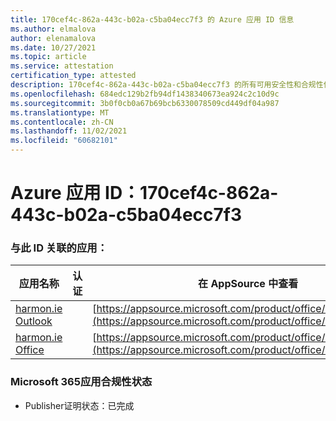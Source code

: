 ```yaml
---
title: 170cef4c-862a-443c-b02a-c5ba04ecc7f3 的 Azure 应用 ID 信息
ms.author: elmalova
author: elenamalova
ms.date: 10/27/2021
ms.topic: article
ms.service: attestation
certification_type: attested
description: 170cef4c-862a-443c-b02a-c5ba04ecc7f3 的所有可用安全性和合规性信息。
ms.openlocfilehash: 684edc129b2fb94df1438340673ea924c2c10d9c
ms.sourcegitcommit: 3b0f0cb0a67b69bcb6330078509cd449df04a987
ms.translationtype: MT
ms.contentlocale: zh-CN
ms.lasthandoff: 11/02/2021
ms.locfileid: "60682101"
---
```

# <a name="azure-app-id-170cef4c-862a-443c-b02a-c5ba04ecc7f3"></a>Azure 应用 ID：170cef4c-862a-443c-b02a-c5ba04ecc7f3


### <a name="apps-associated-with-this-id"></a>与此 ID 关联的应用：
| **应用名称** | **认证** | **在 AppSource 中查看** |
|--------------|---------------|-----------------------|
| [harmon.ie Outlook](https://docs.microsoft.com/microsoft-365-app-certification/forward/WA103004101) |  | [https://appsource.microsoft.com/product/office/WA103004101](https://appsource.microsoft.com/product/office/WA103004101) |
| [harmon.ie Office](https://docs.microsoft.com/microsoft-365-app-certification/forward/WA104381050) |  | [https://appsource.microsoft.com/product/office/WA104381050](https://appsource.microsoft.com/product/office/WA104381050) |

### <a name="microsoft-365-app-compliance-status"></a>Microsoft 365应用合规性状态
- Publisher证明状态：已完成
